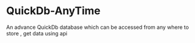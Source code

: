 # QuickDb-AnyTime
An advance QuickDb database which can be accessed from any where to store , get data using api
